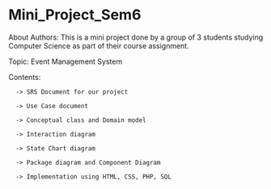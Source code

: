 # Mini_Project_Sem6
About Authors: This is a mini project done by a group of 3 students studying Computer Science as part of their course assignment.

Topic: Event Management System

Contents:
   
      -> SRS Document for our project
   
      -> Use Case document
   
      -> Conceptual class and Domain model
   
      -> Interaction diagram
   
      -> State Chart diagram
   
      -> Package diagram and Component Diagram
   
      -> Implementation using HTML, CSS, PHP, SQL
      

